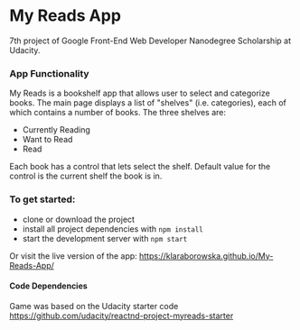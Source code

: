 # My Reads App
7th project of Google Front-End Web Developer Nanodegree Scholarship at Udacity. 

### App Functionality
My Reads is a bookshelf app that allows user to select and categorize books. The main page displays a list of "shelves" (i.e. categories), each of which contains a number of books. The three shelves are:
- Currently Reading
- Want to Read
- Read

Each book has a control that lets select the shelf. Default value for the control is the current shelf the book is in.  

### To get started:
* clone or download the project
* install all project dependencies with `npm install`
* start the development server with `npm start`

Or visit the live version of the app: https://klaraborowska.github.io/My-Reads-App/

#### Code Dependencies
Game was based on the Udacity starter code https://github.com/udacity/reactnd-project-myreads-starter